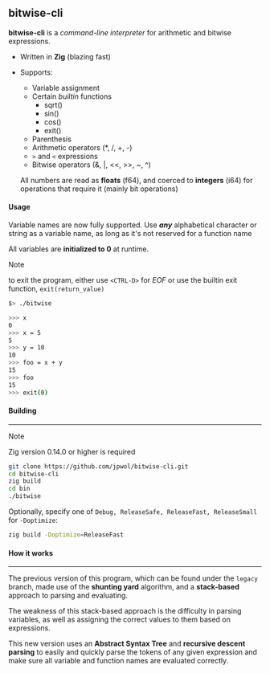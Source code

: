 ## bitwise-cli

**bitwise-cli** is a _command-line interpreter_ for arithmetic and bitwise expressions.

- Written in **Zig** (blazing fast)
- Supports:

  - Variable assignment
  - Certain _builtin_ functions
    - sqrt()
    - sin()
    - cos()
    - exit()
  - Parenthesis
  - Arithmetic operators (\*, /, +, -)
  - `>` and `<` expressions
  - Bitwise operators (&, |, <<, >>, ~, ^)

  All numbers are read as **floats** (f64), and coerced to **integers** (i64) for operations that require it (mainly bit operations)

#### Usage

Variable names are now fully supported. Use **_any_** alphabetical character or string as a variable name, as long as it's not reserved for a function name

All variables are **initialized to 0** at runtime.

> [!NOTE]
> to exit the program, either use `<CTRL-D>` for _EOF_ or use the builtin exit function, `exit(return_value)`

```bash
$> ./bitwise

>>> x
0
>>> x = 5
5
>>> y = 10
10
>>> foo = x + y
15
>>> foo
15
>>> exit(0)
```

#### Building

---

> [!NOTE]
> Zig version 0.14.0 or higher is required

```bash
git clone https://github.com/jpwol/bitwise-cli.git
cd bitwise-cli
zig build
cd bin
./bitwise
```

Optionally, specify one of `Debug, ReleaseSafe, ReleaseFast, ReleaseSmall` for `-Doptimize`:

```bash
zig build -Doptimize=ReleaseFast
```

#### How it works

---

The previous version of this program, which can be found under the `legacy` branch, made use of the **shunting yard** algorithm, and a **stack-based** approach to parsing and evaluating.

The weakness of this stack-based approach is the difficulty in parsing variables, as well as assigning the correct values to them based on expressions.

This new version uses an **Abstract Syntax Tree** and **recursive descent parsing** to easily and quickly parse the tokens of any given expression and make sure all variable and function names are evaluated correctly.
